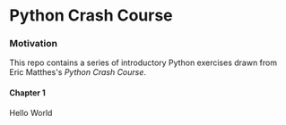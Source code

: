 # Python Crash Course

### Motivation
This repo contains a series of introductory Python exercises drawn from Eric Matthes's *Python Crash Course*.

#### Chapter 1
Hello World
